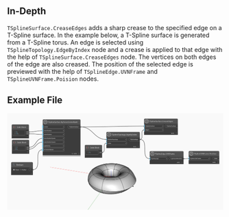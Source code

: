 ## In-Depth
`TSplineSurface.CreaseEdges` adds a sharp crease to the specified edge on a T-Spline surface.
In the example below, a T-Spline surface is generated from a T-Spline torus. An edge is selected using `TSplineTopology.EdgeByIndex` node and a crease is applied to that edge with the help of `TSplineSurface.CreaseEdges` node. The vertices on both edges of the edge are also creased. The position of the selected edge is previewed with the help of `TSplineEdge.UVNFrame` and `TSplineUVNFrame.Poision` nodes.

## Example File

![Example](./Autodesk.DesignScript.Geometry.TSpline.TSplineSurface.CreaseEdges_img.jpg)